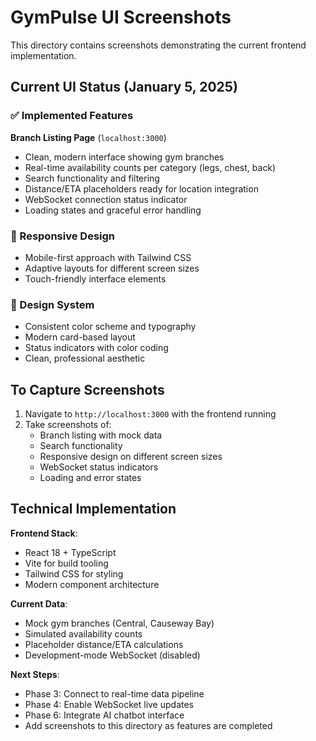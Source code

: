 # GymPulse UI Screenshots

This directory contains screenshots demonstrating the current frontend implementation.

## Current UI Status (January 5, 2025)

### ✅ Implemented Features

**Branch Listing Page** (`localhost:3000`)
- Clean, modern interface showing gym branches
- Real-time availability counts per category (legs, chest, back)
- Search functionality and filtering
- Distance/ETA placeholders ready for location integration
- WebSocket connection status indicator
- Loading states and graceful error handling

### 📱 Responsive Design
- Mobile-first approach with Tailwind CSS
- Adaptive layouts for different screen sizes
- Touch-friendly interface elements

### 🎨 Design System
- Consistent color scheme and typography
- Modern card-based layout
- Status indicators with color coding
- Clean, professional aesthetic

## To Capture Screenshots

1. Navigate to `http://localhost:3000` with the frontend running
2. Take screenshots of:
   - Branch listing with mock data
   - Search functionality
   - Responsive design on different screen sizes
   - WebSocket status indicators
   - Loading and error states

## Technical Implementation

**Frontend Stack**:
- React 18 + TypeScript
- Vite for build tooling
- Tailwind CSS for styling
- Modern component architecture

**Current Data**: 
- Mock gym branches (Central, Causeway Bay)
- Simulated availability counts
- Placeholder distance/ETA calculations
- Development-mode WebSocket (disabled)

**Next Steps**:
- Phase 3: Connect to real-time data pipeline
- Phase 4: Enable WebSocket live updates  
- Phase 6: Integrate AI chatbot interface
- Add screenshots to this directory as features are completed